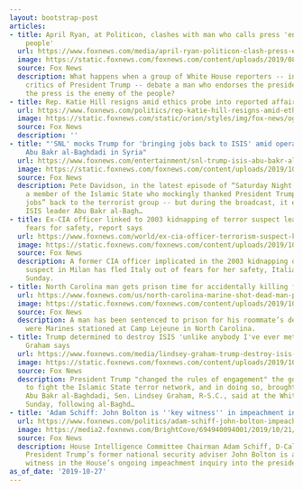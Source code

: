 ```yaml
---
layout: bootstrap-post
articles:
- title: April Ryan, at Politicon, clashes with man who calls press 'enemy of the
    people'
  url: https://www.foxnews.com/media/april-ryan-politicon-clash-press-enemy
  image: https://static.foxnews.com/foxnews.com/content/uploads/2019/08/April-Ryan.jpg
  source: Fox News
  description: What happens when a group of White House reporters -- including vocal
    critics of President Trump -- debate a man who endorses the president's view that
    the press is the enemy of the people?
- title: Rep. Katie Hill resigns amid ethics probe into reported affair with staffer
  url: https://www.foxnews.com/politics/rep-katie-hill-resigns-amid-ethics-probe-into-reported-affair-with-staffer
  image: https://static.foxnews.com/static/orion/styles/img/fox-news/og/og-fox-news.png
  source: Fox News
  description: ''
- title: "'SNL' mocks Trump for 'bringing jobs back to ISIS' amid operation targeting
    Abu Bakr al-Baghdadi in Syria"
  url: https://www.foxnews.com/entertainment/snl-trump-isis-abu-bakr-al-baghdadi
  image: https://static.foxnews.com/foxnews.com/content/uploads/2019/10/SNL.jpg
  source: Fox News
  description: Pete Davidson, in the latest episode of “Saturday Night Live,” played
    a member of the Islamic State who mockingly thanked President Trump for “bringing
    jobs” back to the terrorist group -- but during the broadcast, it emerged that
    ISIS leader Abu Bakr al-Bagh…
- title: Ex-CIA officer linked to 2003 kidnapping of terror suspect leaves Italy,
    fears for safety, report says
  url: https://www.foxnews.com/world/ex-cia-officer-terrorism-suspect-kidnapping-italy
  image: https://static.foxnews.com/foxnews.com/content/uploads/2019/10/Sabrina-de-Sousa-GettyImages-644009288.jpg
  source: Fox News
  description: A former CIA officer implicated in the 2003 kidnapping of a terrorism
    suspect in Milan has fled Italy out of fears for her safety, Italian media reported
    Sunday.
- title: North Carolina man gets prison time for accidentally killing fellow Marine
  url: https://www.foxnews.com/us/north-carolina-marine-shot-dead-man-prison-sentence
  image: https://static.foxnews.com/foxnews.com/content/uploads/2019/10/prudden-gilpatrick.jpg
  source: Fox News
  description: A man has been sentenced to prison for his roommate’s death when they
    were Marines stationed at Camp Lejeune in North Carolina.
- title: Trump determined to destroy ISIS 'unlike anybody I've ever met,' Lindsey
    Graham says
  url: https://www.foxnews.com/media/lindsey-graham-trump-destroy-isis-determination
  image: https://static.foxnews.com/foxnews.com/content/uploads/2019/10/Trump-Graham_AP.jpg
  source: Fox News
  description: President Trump "changed the rules of engagement" the government uses
    to fight the Islamic State terror network, and in doing so, brought down its leader,
    Abu Bakr al-Baghdadi, Sen. Lindsey Graham, R-S.C., said at the White House on
    Sunday, following al-Baghd…
- title: 'Adam Schiff: John Bolton is ''key witness'' in impeachment inquiry'
  url: https://www.foxnews.com/politics/adam-schiff-john-bolton-impeachment-inquiry-key-witness
  image: https://media2.foxnews.com/BrightCove/694940094001/2019/10/21/694940094001_6096599531001_6096597522001-vs.jpg
  source: Fox News
  description: House Intelligence Committee Chairman Adam Schiff, D-Calif., said that
    President Trump’s former national security adviser John Bolton is a “very important”
    witness in the House’s ongoing impeachment inquiry into the president.
as_of_date: '2019-10-27'
---
```


